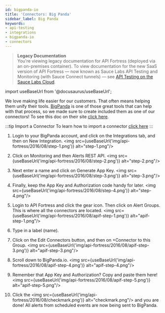 ```yaml
---
id: bigpanda-io
title: 'Connectors: Big Panda'
sidebar_label: Big Panda
keywords:
- api-testing
- integrations
- bigpanda-io
- connectors
---
```


<head>
  <meta name="robots" content="noindex" />
</head>

> **Legacy Documentation**<br/>You're viewing legacy documentation for API Fortress (deployed via an on-premises container). To view documentation for the new SaaS version of API Fortress &#8212; now known as Sauce Labs API Testing and Monitoring (with Sauce Connect tunnels) &#8212; see [API Testing on the Sauce Labs Cloud](/api-testing/).

import useBaseUrl from '@docusaurus/useBaseUrl';

We love making life easier for our customers. That often means helping them unify their tools. [BigPanda](http://bigpanda.io) is one of those great tools that can help with that process, so we made sure to create included them as one of our connectors! To see this doc on their site [click here](https://www.bigpanda.io/docs/display/FAQS/Integrating+with+API+Fortress).

:::tip Import a Connector
To learn how to import a connector [click here](/api-testing/on-prem/integrations/add-new-connector)
:::

1. Login to your BigPanda account, and click on the Integrations tab, and then on New Integration.
   <img src={useBaseUrl('img/api-fortress/2016/08/step-1.png')} alt="step-1.png"/>
2. Click on Monitoring and then Alerts REST API.
   <img src={useBaseUrl('img/api-fortress/2016/08/step-2.png')} alt="step-2.png"/>
3. Next enter a name and click on Generate App Key.
   <img src={useBaseUrl('img/api-fortress/2016/08/step-3.png')} alt="step-3.png"/>
4. Finally, keep the App Key and Authorization code handy for later.
   <img src={useBaseUrl('img/api-fortress/2016/08/step-4.png')} alt="step-4.png"/>
5. Login to API Fortress and click the gear icon. Then click on Alert Groups. This is where all the connectors are located.
   <img src={useBaseUrl('img/api-fortress/2016/08/apif-step-1.png')} alt="apif-step-1.png"/>
6. Type in a label (name).
7. Click on the Edit Connectors button, and then on +Connector to this Group.
   <img src={useBaseUrl('img/api-fortress/2016/08/apif-step-3.png')} alt="apif-step-3.png"/>
8. Scroll down to BigPanda.io.
   <img src={useBaseUrl('img/api-fortress/2016/08/apif-step-4.png')} alt="apif-step-4.png"/>
9. Remember that App Key and Authorization? Copy and paste them here!
   <img src={useBaseUrl('img/api-fortress/2016/08/apif-step-5.png')} alt="apif-step-5.png"/>

10. Click the <img src={useBaseUrl('img/api-fortress/2016/08/checkmark.png')} alt="checkmark.png"/> and you are done! All alerts from scheduled events are now being sent to BigPanda.
